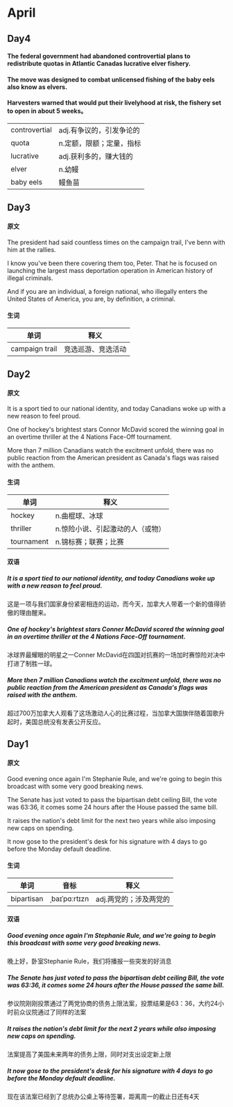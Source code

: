 # April

## Day4
#### The federal government had abandoned controvertial plans to redistribute quotas in Atlantic Canadas lucrative elver fishery.

#### The move was designed to combat unlicensed fishing of the baby eels also know as elvers.

#### Harvesters warned that would put their livelyhood at risk, the fishery set to open in about 5 weeks。

|  |  |
|-|-|
| controvertial | adj.有争议的，引发争论的 |
| quota | n.定额，限额；定量，指标 |
| lucrative | adj.获利多的，赚大钱的 |
| elver | n.幼鳗 |
| baby eels | 鳗鱼苗 |

## Day3
#### 原文
The president had said countless times on the campaign trail, I've benn with him at the rallies. 

I know you've been there covering them too, Peter. That he is focused on launching the largest mass deportation operation in American history of illegal criminals.

And if you are an individual, a foreign national, who illegally enters the United States of America, you are, by definition, a criminal.

#### 生词
| 单词  | 释义 |
|-|-|
| campaign trail | 竞选巡游、竞选活动 |

## Day2

#### 原文
It is a sport tied to our national identity, and today Canadians woke up with a new reason to feel proud.

One of hockey's brightest stars Connor McDavid scored the winning goal in an overtime thriller at the 4 Nations Face-Off tournament.

More than 7 million Canadians watch the excitment unfold, there was no public reaction from the American president as Canada's flags was raised with the anthem.


#### 生词
| 单词  | 释义 |
|-|-|
| hockey | n.曲棍球、冰球 |
| thriller | n.惊险小说、引起激动的人（或物） |
| tournament | n.锦标赛；联赛；比赛 |

#### 双语
##### It is a sport tied to our national identity, and today Canadians woke up with a new reason to feel proud.
这是一项与我们国家身份紧密相连的运动，而今天，加拿大人带着一个新的值得骄傲的理由醒来。

##### One of hockey's brightest stars Conner McDavid scored the winning goal in an overtime thriller at the 4 Nations Face-Off tournament.
冰球界最耀眼的明星之一Conner McDavid在四国对抗赛的一场加时赛惊险对决中打进了制胜一球。

##### More then 7 million Canadians watch the excitment unfold, there was no public reaction from the American president as Canada's flags was raised with the anthem.
超过700万加拿大人观看了这场激动人心的比赛过程，当加拿大国旗伴随着国歌升起时，美国总统没有发表公开反应。


## Day1

#### 原文
Good evening once again I'm Stephanie Rule, and we're going to begin this broadcast with some very good breaking news.

The Senate has just voted to pass the bipartisan debt ceiling Bill, the vote was 63:36, it comes some 24 hours after the House passed the same bill.

It raises the nation's debt limit for the next two years while also imposing new caps on spending.

It now gose to the president's desk for his signature with 4 days to go before the Monday default deadline.


#### 生词
| 单词 | 音标 | 释义 |
|-|-|-|
| bipartisan | ˌbaɪˈpɑːrtɪzn | adj.两党的；涉及两党的 |

#### 双语
##### Good evening once again I'm Stephanie Rule, and we're going to begin this broadcast with some very good breaking news.
晚上好，卧室Stephanie Rule，我们将播报一些突发的好消息

##### The Senate has just voted to pass the bipartisan debt ceiling Bill, the vote was 63:36, it comes some 24 hours after the House passed the same bill.
参议院刚刚投票通过了两党协商的债务上限法案，投票结果是63：36，大约24小时前众议院通过了同样的法案

##### It raises the nation's debt limit for the next 2 years while also imposing new caps on spending.
法案提高了美国未来两年的债务上限，同时对支出设定新上限

##### It now gose to the president's desk for his signature with 4 days to go before the Monday default deadline.
现在该法案已经到了总统办公桌上等待签署，距离周一的截止日还有4天

